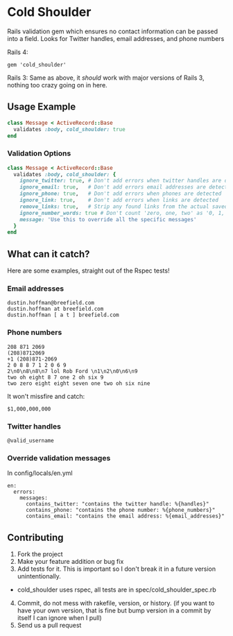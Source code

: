 Cold Shoulder
=============

Rails validation gem which ensures no contact information can be passed into a field.
Looks for Twitter handles, email addresses, and phone numbers

Rails 4:
```shell
gem 'cold_shoulder'
```

Rails 3:
Same as above, it _should_ work with major versions of Rails 3, nothing too crazy going on in here.

## Usage Example
```ruby
class Message < ActiveRecord::Base
  validates :body, cold_shoulder: true
end
```

### Validation Options
```ruby
class Message < ActiveRecord::Base
  validates :body, cold_shoulder: {
    ignore_twitter: true, # Don't add errors when twitter handles are detected
    ignore_email: true,   # Don't add errors email addresses are detected
    ignore_phone: true,   # Don't add errors when phones are detected
    ignore_link: true,    # Don't add errors when links are detected
    remove_links: true,   # Strip any found links from the actual saved value, setting to true will ignore links
    ignore_number_words: true # Don't count 'zero, one, two' as '0, 1, 2' etc this is used to catch phone numbers as words
    message: 'Use this to override all the specific messages'
  }
end
```

## What can it catch?
Here are some examples, straight out of the Rspec tests!
### Email addresses
```
dustin.hoffman@breefield.com
dustin.hoffman at breefield.com
dustin.hoffman [ a t ] breefield.com
```
### Phone numbers
```
208 871 2069
(208)8712069
+1 (208)871-2069
2 0 8 8 7 1 2 0 6 9
2\n0\n8\n8\n7 lol Rob Ford \n1\n2\n0\n6\n9
two oh eight 8 7 one 2 oh six 9
two zero eight eight seven one two oh six nine
```

It won't missfire and catch:
```
$1,000,000,000
```

### Twitter handles
```
@valid_username
```

### Override validation messages
In config/locals/en.yml
```
en:
  errors:
    messages:
      contains_twitter: "contains the twitter handle: %{handles}"
      contains_phone: "contains the phone number: %{phone_numbers}"
      contains_email: "contains the email address: %{email_addresses}"
```

## Contributing
 
1. Fork the project
2. Make your feature addition or bug fix
3. Add tests for it. This is important so I don't break it in a future version unintentionally.
  * cold_shoulder uses rspec, all tests are in spec/cold_shoulder_spec.rb
4. Commit, do not mess with rakefile, version, or history. (if you want to have your own version, that is fine but bump version in a commit by itself I can ignore when I pull)
5. Send us a pull request
